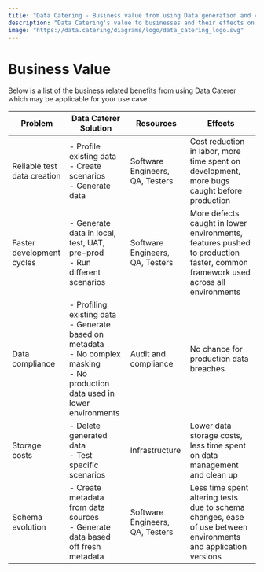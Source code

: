 ```yaml
---
title: "Data Catering - Business value from using Data generation and validation tool"
description: "Data Catering's value to businesses and their effects on cost reduction, engineering culture, compliance, privacy, reputation, production bugs and reliability."
image: "https://data.catering/diagrams/logo/data_catering_logo.svg"
---
```


# Business Value

Below is a list of the business related benefits from using Data Caterer which may be applicable for your use case.

| Problem                     | Data Caterer Solution                                                                                                                | Resources                       | Effects                                                                                                                        |
|-----------------------------|--------------------------------------------------------------------------------------------------------------------------------------|---------------------------------|--------------------------------------------------------------------------------------------------------------------------------|
| Reliable test data creation | - Profile existing data<br>- Create scenarios<br>- Generate data                                                                     | Software Engineers, QA, Testers | Cost reduction in labor, more time spent on development, more bugs caught before production                                    |
| Faster development cycles   | - Generate data in local, test, UAT, pre-prod<br>- Run different scenarios                                                           | Software Engineers, QA, Testers | More defects caught in lower environments, features pushed to production faster, common framework used across all environments |
| Data compliance             | - Profiling existing data<br>- Generate based on metadata<br>- No complex masking<br>- No production data used in lower environments | Audit and compliance            | No chance for production data breaches                                                                                         |
| Storage costs               | - Delete generated data<br>- Test specific scenarios                                                                                 | Infrastructure                  | Lower data storage costs, less time spent on data management and clean up                                                      |
| Schema evolution            | - Create metadata from data sources<br>- Generate data based off fresh metadata                                                      | Software Engineers, QA, Testers | Less time spent altering tests due to schema changes, ease of use between environments and application versions                |
